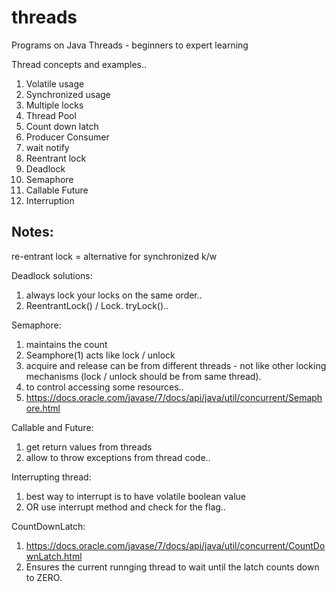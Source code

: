 # threads
Programs on Java Threads - beginners to expert learning

Thread concepts and examples..
1. Volatile usage
2. Synchronized usage
3. Multiple locks
4. Thread Pool
5. Count down latch
6. Producer Consumer 
7. wait notify
8. Reentrant lock
9. Deadlock
10. Semaphore
11. Callable Future
12. Interruption

Notes:
-----
re-entrant lock = alternative for synchronized k/w

Deadlock solutions:

1. always lock your locks on the same order..
2. ReentrantLock() / Lock. tryLock()..

Semaphore:

1. maintains the count
2. Seamphore(1) acts like lock / unlock
3. acquire and release can be from different threads - not like other locking mechanisms (lock / unlock should be from same thread).
4. to control accessing some resources..
5. https://docs.oracle.com/javase/7/docs/api/java/util/concurrent/Semaphore.html

Callable and Future:

1. get return values from threads
2. allow to throw exceptions from thread code..

Interrupting thread:

1. best way to interrupt is to have volatile boolean value
2. OR use interrupt method and check for the flag..
 
CountDownLatch:

1. https://docs.oracle.com/javase/7/docs/api/java/util/concurrent/CountDownLatch.html
2. Ensures the current runnging thread to wait until the latch counts down to ZERO.

